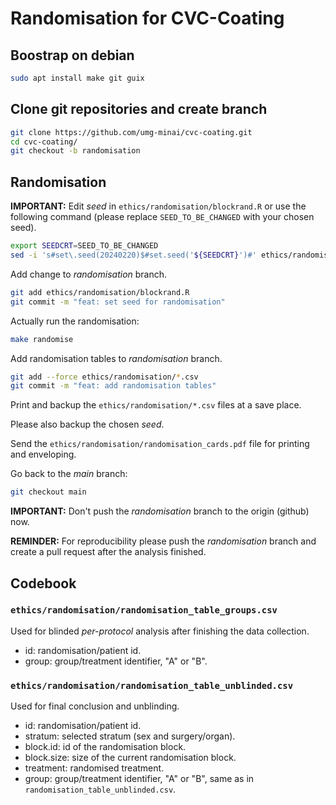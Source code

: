 # Randomisation for CVC-Coating

## Boostrap on debian

```sh
sudo apt install make git guix
```

## Clone git repositories and create branch

```sh
git clone https://github.com/umg-minai/cvc-coating.git
cd cvc-coating/
git checkout -b randomisation
```

## Randomisation

**IMPORTANT:** Edit *seed* in `ethics/randomisation/blockrand.R` or use the
following command (please replace `SEED_TO_BE_CHANGED` with your chosen seed).

```sh
export SEEDCRT=SEED_TO_BE_CHANGED
sed -i 's#set\.seed(20240220)$#set.seed('${SEEDCRT}')#' ethics/randomisation/blockrand.R
```

Add change to *randomisation* branch.

```sh
git add ethics/randomisation/blockrand.R
git commit -m "feat: set seed for randomisation"
```

Actually run the randomisation:

```sh
make randomise
```

Add randomisation tables to *randomisation* branch.

```sh
git add --force ethics/randomisation/*.csv
git commit -m "feat: add randomisation tables"
```

Print and backup the `ethics/randomisation/*.csv` files at a save place.

Please also backup the chosen *seed*.

Send the `ethics/randomisation/randomisation_cards.pdf` file for printing and
enveloping.

Go back to the *main* branch:

```sh
git checkout main
```

**IMPORTANT:** Don't push the *randomisation* branch to the origin (github) now.

**REMINDER:** For reproducibility please push the *randomisation* branch and
create a pull request after the analysis finished.

## Codebook

### `ethics/randomisation/randomisation_table_groups.csv`

Used for blinded *per-protocol* analysis after finishing the data collection.

- id: randomisation/patient id.
- group: group/treatment identifier, "A" or "B".

### `ethics/randomisation/randomisation_table_unblinded.csv`

Used for final conclusion and unblinding.

- id: randomisation/patient id.
- stratum: selected stratum (sex and surgery/organ).
- block.id: id of the randomisation block.
- block.size: size of the current randomisation block.
- treatment: randomised treatment.
- group: group/treatment identifier, "A" or "B", same as in
  `randomisation_table_unblinded.csv`.
